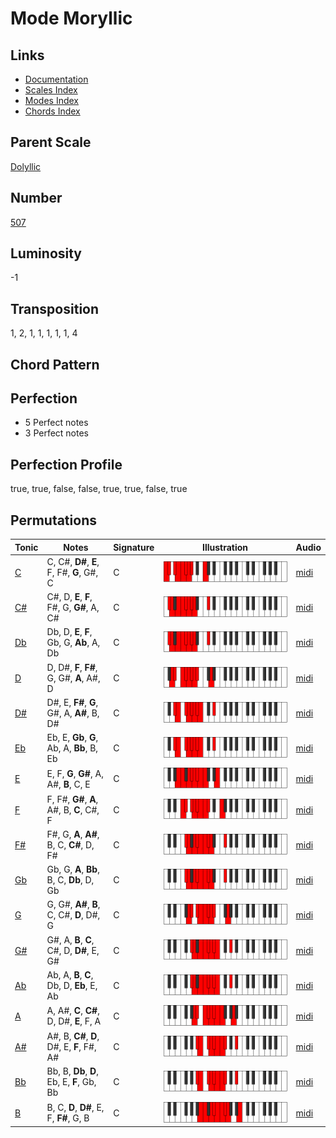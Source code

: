 # Mode Moryllic

## Links

- [Documentation](README.md)
- [Scales Index](Scales.md)
- [Modes Index](Modes.md)
- [Chords Index](Chords.md)

## Parent Scale

[Dolyllic](ScaleDolyllic.md)

## Number

[507](https://ianring.com/musictheory/scales/507)

## Luminosity

-1

## Transposition

1, 2, 1, 1, 1, 1, 1, 4

## Chord Pattern



## Perfection

- 5 Perfect notes
- 3 Perfect notes

## Perfection Profile

true, true, false, false, true, true, false, true

## Permutations

| Tonic | Notes | Signature | Illustration | Audio |
|-------|-------|-----------|--------------|-------|
| [C](ModeCNaturalMoryllic.md) | C, C#, **D#**, **E**, F, F#, **G**, G#, C | C | ![CNaturalMoryllic](ModeCNaturalMoryllic.png) | [midi](https://github.com/edipermadi/music/blob/main/docs/ModeCNaturalMoryllic.mid?raw=true) |
| [C#](ModeCSharpMoryllic.md) | C#, D, **E**, **F**, F#, G, **G#**, A, C# | C | ![CSharpMoryllic](ModeCSharpMoryllic.png) | [midi](https://github.com/edipermadi/music/blob/main/docs/ModeCSharpMoryllic.mid?raw=true) |
| [Db](ModeDFlatMoryllic.md) | Db, D, **E**, **F**, Gb, G, **Ab**, A, Db | C | ![DFlatMoryllic](ModeDFlatMoryllic.png) | [midi](https://github.com/edipermadi/music/blob/main/docs/ModeDFlatMoryllic.mid?raw=true) |
| [D](ModeDNaturalMoryllic.md) | D, D#, **F**, **F#**, G, G#, **A**, A#, D | C | ![DNaturalMoryllic](ModeDNaturalMoryllic.png) | [midi](https://github.com/edipermadi/music/blob/main/docs/ModeDNaturalMoryllic.mid?raw=true) |
| [D#](ModeDSharpMoryllic.md) | D#, E, **F#**, **G**, G#, A, **A#**, B, D# | C | ![DSharpMoryllic](ModeDSharpMoryllic.png) | [midi](https://github.com/edipermadi/music/blob/main/docs/ModeDSharpMoryllic.mid?raw=true) |
| [Eb](ModeEFlatMoryllic.md) | Eb, E, **Gb**, **G**, Ab, A, **Bb**, B, Eb | C | ![EFlatMoryllic](ModeEFlatMoryllic.png) | [midi](https://github.com/edipermadi/music/blob/main/docs/ModeEFlatMoryllic.mid?raw=true) |
| [E](ModeENaturalMoryllic.md) | E, F, **G**, **G#**, A, A#, **B**, C, E | C | ![ENaturalMoryllic](ModeENaturalMoryllic.png) | [midi](https://github.com/edipermadi/music/blob/main/docs/ModeENaturalMoryllic.mid?raw=true) |
| [F](ModeFNaturalMoryllic.md) | F, F#, **G#**, **A**, A#, B, **C**, C#, F | C | ![FNaturalMoryllic](ModeFNaturalMoryllic.png) | [midi](https://github.com/edipermadi/music/blob/main/docs/ModeFNaturalMoryllic.mid?raw=true) |
| [F#](ModeFSharpMoryllic.md) | F#, G, **A**, **A#**, B, C, **C#**, D, F# | C | ![FSharpMoryllic](ModeFSharpMoryllic.png) | [midi](https://github.com/edipermadi/music/blob/main/docs/ModeFSharpMoryllic.mid?raw=true) |
| [Gb](ModeGFlatMoryllic.md) | Gb, G, **A**, **Bb**, B, C, **Db**, D, Gb | C | ![GFlatMoryllic](ModeGFlatMoryllic.png) | [midi](https://github.com/edipermadi/music/blob/main/docs/ModeGFlatMoryllic.mid?raw=true) |
| [G](ModeGNaturalMoryllic.md) | G, G#, **A#**, **B**, C, C#, **D**, D#, G | C | ![GNaturalMoryllic](ModeGNaturalMoryllic.png) | [midi](https://github.com/edipermadi/music/blob/main/docs/ModeGNaturalMoryllic.mid?raw=true) |
| [G#](ModeGSharpMoryllic.md) | G#, A, **B**, **C**, C#, D, **D#**, E, G# | C | ![GSharpMoryllic](ModeGSharpMoryllic.png) | [midi](https://github.com/edipermadi/music/blob/main/docs/ModeGSharpMoryllic.mid?raw=true) |
| [Ab](ModeAFlatMoryllic.md) | Ab, A, **B**, **C**, Db, D, **Eb**, E, Ab | C | ![AFlatMoryllic](ModeAFlatMoryllic.png) | [midi](https://github.com/edipermadi/music/blob/main/docs/ModeAFlatMoryllic.mid?raw=true) |
| [A](ModeANaturalMoryllic.md) | A, A#, **C**, **C#**, D, D#, **E**, F, A | C | ![ANaturalMoryllic](ModeANaturalMoryllic.png) | [midi](https://github.com/edipermadi/music/blob/main/docs/ModeANaturalMoryllic.mid?raw=true) |
| [A#](ModeASharpMoryllic.md) | A#, B, **C#**, **D**, D#, E, **F**, F#, A# | C | ![ASharpMoryllic](ModeASharpMoryllic.png) | [midi](https://github.com/edipermadi/music/blob/main/docs/ModeASharpMoryllic.mid?raw=true) |
| [Bb](ModeBFlatMoryllic.md) | Bb, B, **Db**, **D**, Eb, E, **F**, Gb, Bb | C | ![BFlatMoryllic](ModeBFlatMoryllic.png) | [midi](https://github.com/edipermadi/music/blob/main/docs/ModeBFlatMoryllic.mid?raw=true) |
| [B](ModeBNaturalMoryllic.md) | B, C, **D**, **D#**, E, F, **F#**, G, B | C | ![BNaturalMoryllic](ModeBNaturalMoryllic.png) | [midi](https://github.com/edipermadi/music/blob/main/docs/ModeBNaturalMoryllic.mid?raw=true) |

